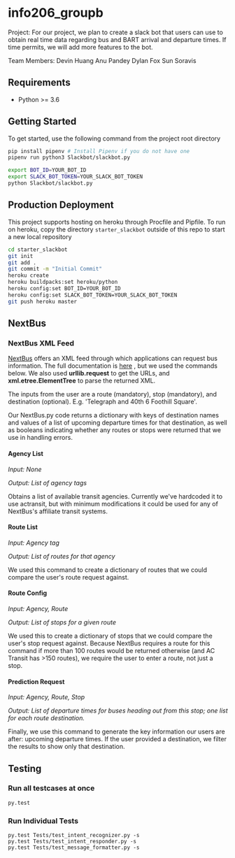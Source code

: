 # info206_groupb
Project:
For our project, we plan to create a slack bot that users can use to obtain real time data regarding bus and BART arrival and departure times. If time permits, we will add more features to the bot.

Team Members:
Devin Huang
Anu Pandey
Dylan Fox
Sun Soravis

## Requirements

* Python >= 3.6

## Getting Started

To get started, use the following command from the project root directory

``` sh
pip install pipenv # Install Pipenv if you do not have one
pipenv run python3 Slackbot/slackbot.py

export BOT_ID=YOUR_BOT_ID
export SLACK_BOT_TOKEN=YOUR_SLACK_BOT_TOKEN
python Slackbot/slackbot.py
```
## Production Deployment

This project supports hosting on heroku through Procfile and Pipfile. To run on heroku, copy the directory `starter_slackbot` outside of this repo to start a new local repository 

``` sh
cd starter_slackbot
git init
git add .
git commit -m "Initial Commit"
heroku create
heroku buildpacks:set heroku/python
heroku config:set BOT_ID=YOUR_BOT_ID
heroku config:set SLACK_BOT_TOKEN=YOUR_SLACK_BOT_TOKEN
git push heroku master
```

## NextBus

### NextBus XML Feed

[NextBus](https://www.nextbus.com/) offers an XML feed through which applications can request bus information. The full documentation is [here](https://www.nextbus.com/xmlFeedDocs/NextBusXMLFeed.pdf) , but we used the commands below. We also used **urllib.request** to get the URLs, and **xml.etree.ElementTree** to parse the returned XML.

The inputs from the user are a route (mandatory), stop (mandatory), and destination (optional). E.g. 'Telegraph and 40th 6 Foothill Square'.

Our NextBus.py code returns a dictionary with keys of destination names and values of a list of upcoming departure times for that destination, as well as booleans indicating whether any routes or stops were returned that we use in handling errors.


#### Agency List

*Input: None*

*Output: List of agency tags*

Obtains a list of available transit agencies. Currently we've hardcoded it to use actransit, but with minimum modifications it could be used for any of NextBus's affiliate transit systems.

#### Route List

*Input: Agency tag*

*Output: List of routes for that agency*

We used this command to create a dictionary of routes that we could compare the user's route request against.

#### Route Config

*Input: Agency, Route*

*Output: List of stops for a given route*

We used this to create a dictionary of stops that we could compare the user's stop request against. Because NextBus requires a route for this command if more than 100 routes would be returned otherwise (and AC Transit has >150 routes), we require the user to enter a route, not just a stop.

#### Prediction Request

*Input: Agency, Route, Stop*

*Output: List of departure times for buses heading out from this stop; one list for each route destination.*

Finally, we use this command to generate the key information our users are after: upcoming departure times. If the user provided a destination, we filter the results to show only that destination. 


## Testing

### Run all testcases at once
``` sh
py.test
```

### Run Individual Tests
```
py.test Tests/test_intent_recognizer.py -s
py.test Tests/test_intent_responder.py -s
py.test Tests/test_message_formatter.py -s
````